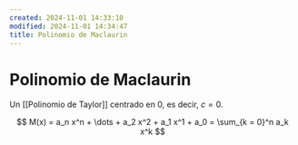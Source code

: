 ```yaml
---
created: 2024-11-01 14:33:10
modified: 2024-11-01 14:34:47
title: Polinomio de Maclaurin
---
```


# Polinomio de Maclaurin

Un [[Polinomio de Taylor]] centrado en $0$, es decir, $c = 0$.

$$
M(x) =
a_n x^n + \dots + a_2 x^2 + a_1 x^1 + a_0 =
\sum_{k = 0}^n a_k x^k
$$
